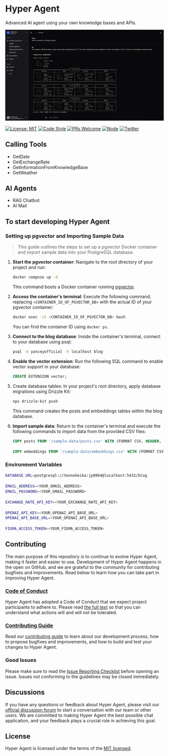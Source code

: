 # Hyper Agent

Advanced AI agent using your own knowledge bases and APIs.

![Hyper Agent](./screenshots/chatbot.jpg)

[![License: MIT](https://img.shields.io/badge/License-MIT-green.svg)](https://opensource.org/licenses/MIT)
[![Code Style](https://img.shields.io/badge/code%20style-prettier-green)](https://prettier.io/)
[![PRs Welcome](https://img.shields.io/badge/PRs-welcome-green.svg)](https://github.com/HyperChatBot/hyperchat/pulls)
[![Node](https://img.shields.io/badge/Node.js-%3E%3D20.18.0-green.svg)](https://nodejs.org/en/)
[![Twitter](https://img.shields.io/badge/Twitter-Connect-brightgreen?logo=twitter)](https://twitter/YanceyOfficial)

## Calling Tools

- GetDate
- GetExchangeRate
- GetInformationFromKnowledgeBase
- GetWeather

## AI Agents

- RAG Chatbot
- AI Mail

## To start developing Hyper Agent

### Setting up pgvector and Importing Sample Data

> This guide outlines the steps to set up a pgvector Docker container and import sample data into your PostgreSQL database.

1. **Start the pgvector container**: Navigate to the root directory of your project and run:

    ```bash
    docker compose up -d
    ```

    This command boots a Docker container running [pgvector](https://github.com/pgvector/pgvector).

2. **Access the container's terminal**:  Execute the following command, replacing `<CONTAINER_ID_OF_PGVECTOR_DB>` with the actual ID of your pgvector container:

    ```bash
    docker exec -it <CONTAINER_ID_OF_PGVECTOR_DB> bash
    ```

    You can find the container ID using `docker ps`.

3. **Connect to the blog database**: Inside the container's terminal, connect to your database using psql:

    ```bash
    psql -U yanceyofficial -h localhost blog
    ```

4. **Enable the vector extension**:  Run the following SQL command to enable vector support in your database:

    ```sql
    CREATE EXTENSION vector;
    ```

5. Create database tables: In your project's root directory, apply database migrations using Drizzle Kit:

    ```bash
    npx drizzle-kit push
    ```

    This command creates the posts and embeddings tables within the blog database.

6. **Import sample data**: Return to the container's terminal and execute the following commands to import data from the provided CSV files:

    ```sql
    COPY posts FROM '/sample-data/posts.csv' WITH (FORMAT CSV, HEADER, DELIMITER ',', QUOTE '"', ESCAPE '\');

    COPY embeddings FROM '/sample-data/embeddings.csv' WITH (FORMAT CSV, HEADER, DELIMITER ',', QUOTE '"', ESCAPE '\');
    ```

### Environment Variables

```bash
DATABASE_URL=postgresql://tennoheika:jp8964@localhost:5432/blog

EMAIL_ADDRESS=<YOUR_GMAIL_ADDRESS>
EMAIL_PASSWORD=<YOUR_GMAIL_PASSWORD>

EXCHANGE_RATE_API_KEY=<YOUR_EXCHANGE_RATE_API_KEY>

OPENAI_API_KEY=<YOUR_OPENAI_API_BASE_URL>
OPENAI_API_BASE_URL=<YOUR_OPENAI_API_BASE_URL>

FIGMA_ACCESS_TOKEN=<YOUR_FIGMA_ACCESS_TOKEN>
```

## Contributing

The main purpose of this repository is to continue to evolve Hyper Agent, making it faster and easier to use. Development of Hyper Agent happens in the open on GitHub, and we are grateful to the community for contributing bugfixes and improvements. Read below to learn how you can take part in improving Hyper Agent.

### [Code of Conduct](./CODE_OF_CONDUCT.md)

Hyper Agent has adopted a Code of Conduct that we expect project participants to adhere to. Please read [the full text](./CODE_OF_CONDUCT.md) so that you can understand what actions will and will not be tolerated.

### [Contributing Guide](./CONTRIBUTING.md)

Read our [contributing guide](./CONTRIBUTING.md) to learn about our development process, how to propose bugfixes and improvements, and how to build and test your changes to Hyper Agent.

### Good Issues

Please make sure to read the [Issue Reporting Checklist](./.github/ISSUE_TEMPLATE/bug_report.md) before opening an issue. Issues not conforming to the guidelines may be closed immediately.

## Discussions

If you have any questions or feedback about Hyper Agent, please visit our [official discussion forum](https://github.com/orgs/HyperChatBot/discussions/71) to start a conversation with our team or other users. We are committed to making Hyper Agent the best possible chat application, and your feedback plays a crucial role in achieving this goal.

## License

Hyper Agent is licensed under the terms of the [MIT licensed](https://opensource.org/licenses/MIT).
